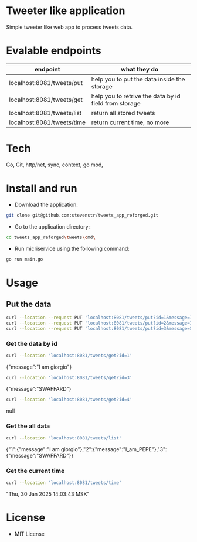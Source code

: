# Tweeter like application

Simple tweeter like web app to process tweets data.

# Evalable endpoints

| endpoint | what they do |
| ------ | ------ |
| localhost:8081/tweets/put | help you to put the data inside the storage |
| localhost:8081/tweets/get | help you to retrive the data by id field from storage |
| localhost:8081/tweets/list | return all stored tweets |
| localhost:8081/tweets/time | return current time, no more |


# Tech
Go, Git, http/net, sync, context, go mod, 

# Install and run

- Download the application: 
```sh
git clone git@github.com:stevenstr/tweets_app_reforged.git
```
- Go to the application directory:
```sh
cd tweets_app_reforged\tweets\cmd\
```
- Run micriservice using the following command:
```sh
go run main.go
```



# Usage
## Put the data
 ```sh
curl --location --request PUT 'localhost:8081/tweets/put?id=1&message=I_am_giorgio'
curl --location --request PUT 'localhost:8081/tweets/put?id=2&message=I_am_PEPE'
curl --location --request PUT 'localhost:8081/tweets/put?id=3&message=SWAFFARD' 
```

### Get the data by id
```sh
curl --location 'localhost:8081/tweets/get?id=1'
```
{"message":"I am giorgio"}
```sh
curl --location 'localhost:8081/tweets/get?id=3'
```
{"message":"SWAFFARD"}

```sh
curl --location 'localhost:8081/tweets/get?id=4'
```
null

### Get the all data 
```sh
curl --location 'localhost:8081/tweets/list'
```
{"1":{"message":"I am giorgio"},"2":{"message":"I_am_PEPE"},"3":{"message":"SWAFFARD"}}

### Get the current time
```sh
curl --location 'localhost:8081/tweets/time'
```
"Thu, 30 Jan 2025 14:03:43 MSK"

# License
- MIT License